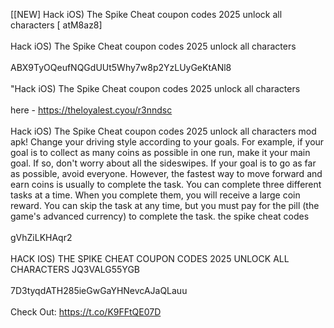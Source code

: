 [[NEW] Hack iOS) The Spike Cheat coupon codes 2025 unlock all characters [ atM8az8]
<br>
<br>Hack iOS) The Spike Cheat coupon codes 2025 unlock all characters
<br>
<br>ABX9TyOQeufNQGdUUt5Why7w8p2YzLUyGeKtANl8
<br>
<br>"Hack iOS) The Spike Cheat coupon codes 2025 unlock all characters
<br>
<br>here - https://theloyalest.cyou/r3nndsc
<br>
<br>Hack iOS) The Spike Cheat coupon codes 2025 unlock all characters mod apk! Change your driving style according to your goals. For example, if your goal is to collect as many coins as possible in one run, make it your main goal. If so, don't worry about all the sideswipes. If your goal is to go as far as possible, avoid everyone. However, the fastest way to move forward and earn coins is usually to complete the task. You can complete three different tasks at a time. When you complete them, you will receive a large coin reward. You can skip the task at any time, but you must pay for the pill (the game's advanced currency) to complete the task. the spike cheat codes
<br>
<br>gVhZiLKHAqr2
<br>
<br>HACK IOS) THE SPIKE CHEAT COUPON CODES 2025 UNLOCK ALL CHARACTERS JQ3VALG55YGB
<br>
<br>7D3tyqdATH285ieGwGaYHNevcAJaQLauu
<br>
<br>Check Out: https://t.co/K9FFtQE07D
<br>
